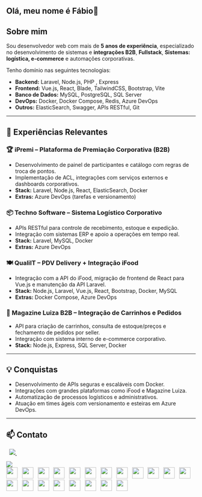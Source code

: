 ## Olá, meu nome é Fábio👋

## Sobre mim

Sou desenvolvedor web com mais de **5 anos de experiência**, especializado no desenvolvimento de sistemas e **integrações B2B**, **Fullstack**, **Sistemas: logística, e-commerce** e automações corporativas.

Tenho domínio nas seguintes tecnologias:

* **Backend:** Laravel, Node.js, PHP  , Express
* **Frontend:** Vue.js, React, Blade, TailwindCSS, Bootstrap, Vite
* **Banco de Dados:** MySQL, PostgreSQL, SQL Server
* **DevOps:** Docker, Docker Compose, Redis, Azure DevOps
* **Outros:** ElasticSearch, Swagger, APIs RESTful, Git
 
---

## 🚀 Experiências Relevantes

### 🏆 iPremi – Plataforma de Premiação Corporativa (B2B)

* Desenvolvimento de painel de participantes e catálogo com regras de troca de pontos.
* Implementação de ACL, integrações com serviços externos e dashboards corporativos.
* **Stack:** Laravel, Node.js, React, ElasticSearch, Docker
* **Extras:** Azure DevOps (tarefas e versionamento)

### 📦 Techno Software – Sistema Logístico Corporativo

* APIs RESTful para controle de recebimento, estoque e expedição.
* Integração com sistemas ERP e apoio a operações em tempo real.
* **Stack:** Laravel, MySQL, Docker
* **Extras:** Azure DevOps

### 🍽 QualiIT – PDV Delivery + Integração iFood

* Integração com a API do iFood, migração de frontend de React para Vue.js e manutenção da API Laravel.
* **Stack:** Node.js, Laravel, Vue.js, React, Bootstrap, Docker, MySQL
* **Extras:** Docker Compose, Azure DevOps

### 🛒 Magazine Luiza B2B – Integração de Carrinhos e Pedidos

* API para criação de carrinhos, consulta de estoque/preços e fechamento de pedidos por seller.
* Integração com sistema interno de e-commerce corporativo.
* **Stack:** Node.js, Express, SQL Server, Docker

---

## 💡 Conquistas

* Desenvolvimento de APIs seguras e escaláveis com Docker.
* Integrações com grandes plataformas como iFood e Magazine Luiza.
* Automatização de processos logísticos e administrativos.
* Atuação em times ágeis com versionamento e esteiras em Azure DevOps.

---

## 📫 Contato

&nbsp;
<a href="https://www.linkedin.com/in/fábio-teixeira-mourão">
  <img src="https://img.shields.io/badge/linkedin-%230077B5.svg?style=for-the-badge&logo=linkedin&logoColor=white" />
</a>&nbsp;

<a href="fabio.t.mourao@gmail.com">
  <img src="https://img.shields.io/badge/Gmail-D14836?style=for-the-badge&logo=gmail&logoColor=white" />
</a>

<div display="row">
  <img src="https://cdn.jsdelivr.net/gh/devicons/devicon@latest/icons/php/php-original.svg" width="30" height="30"/>&nbsp;&nbsp;
  <img src="https://cdn.jsdelivr.net/gh/devicons/devicon@latest/icons/laravel/laravel-original-wordmark.svg" width="30" height="30"/>&nbsp;&nbsp;
  <img src="https://cdn.jsdelivr.net/gh/devicons/devicon@latest/icons/nodejs/nodejs-original-wordmark.svg" width="30" height="30"/>&nbsp;&nbsp;
  <img src="https://cdn.jsdelivr.net/gh/devicons/devicon@latest/icons/express/express-original-wordmark.svg" width="30" height="30"/>&nbsp;&nbsp;
  <img src="https://cdn.jsdelivr.net/gh/devicons/devicon@latest/icons/javascript/javascript-original.svg" width="30" height="30"/>&nbsp;&nbsp;       
  <img src="https://cdn.jsdelivr.net/gh/devicons/devicon@latest/icons/vuejs/vuejs-original-wordmark.svg" width="30" height="30"/>&nbsp;&nbsp;
  <img src="https://cdn.jsdelivr.net/gh/devicons/devicon@latest/icons/react/react-original-wordmark.svg" width="30" height="30"/>&nbsp;&nbsp;
  <img src="https://cdn.jsdelivr.net/gh/devicons/devicon@latest/icons/tailwindcss/tailwindcss-original-wordmark.svg" width="30" height="30"/>&nbsp;&nbsp;
  <img src="https://cdn.jsdelivr.net/gh/devicons/devicon@latest/icons/bootstrap/bootstrap-original-wordmark.svg" width="30" height="30"/>&nbsp;&nbsp;
  <img src="https://cdn.jsdelivr.net/gh/devicons/devicon@latest/icons/vitejs/vitejs-original.svg" width="30" height="30"/>&nbsp;&nbsp;
  <img src="https://cdn.jsdelivr.net/gh/devicons/devicon@latest/icons/mysql/mysql-original-wordmark.svg" width="30" height="30"/>&nbsp;&nbsp;
  <img src="https://cdn.jsdelivr.net/gh/devicons/devicon@latest/icons/postgresql/postgresql-original-wordmark.svg" width="30" height="30"/>&nbsp;&nbsp;
  <img src="https://cdn.jsdelivr.net/gh/devicons/devicon@latest/icons/azuresqldatabase/azuresqldatabase-original.svg" width="30" height="30"/>&nbsp;&nbsp;
  <img src="https://cdn.jsdelivr.net/gh/devicons/devicon@latest/icons/docker/docker-original-wordmark.svg"  width="30" height="30"/>&nbsp;&nbsp;
  <img src="https://cdn.jsdelivr.net/gh/devicons/devicon@latest/icons/redis/redis-original-wordmark.svg" width="30" height="30"/>&nbsp;&nbsp;
  <img src="https://cdn.jsdelivr.net/gh/devicons/devicon@latest/icons/azuredevops/azuredevops-original.svg" width="30" height="30"/>&nbsp;&nbsp;
  <img src="https://cdn.jsdelivr.net/gh/devicons/devicon@latest/icons/elasticsearch/elasticsearch-plain-wordmark.svg" width="30" height="30"/>&nbsp;&nbsp;
  <img src="https://cdn.jsdelivr.net/gh/devicons/devicon@latest/icons/swagger/swagger-original-wordmark.svg" width="30" height="30"/>&nbsp;&nbsp;
  <img src="https://cdn.jsdelivr.net/gh/devicons/devicon@latest/icons/git/git-plain-wordmark.svg" width="30" height="30"/>&nbsp;&nbsp;
  <img src="https://cdn.jsdelivr.net/gh/devicons/devicon@latest/icons/jquery/jquery-original-wordmark.svg" width="30" height="30"/>          
</div>
    
